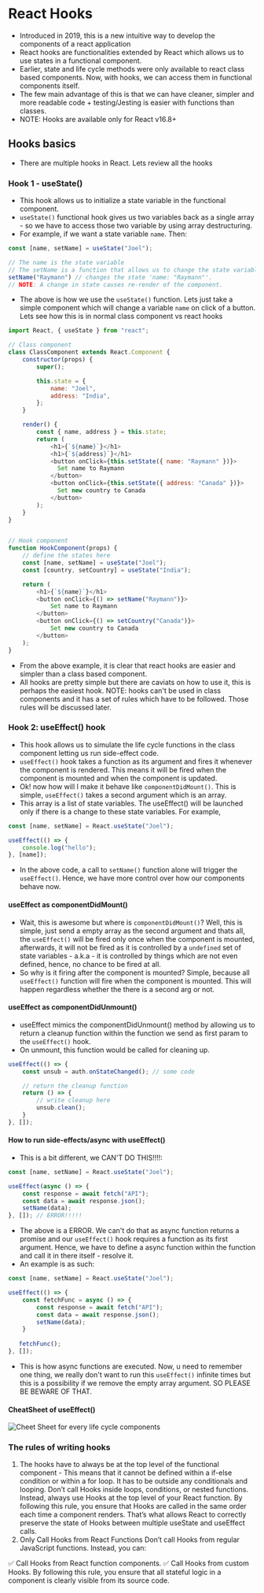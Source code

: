 # React Hooks
- Introduced in 2019, this is a new intuitive way to develop the components of a react application
- React hooks are functionalities extended by React which allows us to use states in a functional component.
- Earlier, state and life cycle methods were only available to react class based components. Now, with hooks, we can access them in functional components itself.
- The few main advantage of this is that we can have cleaner, simpler and more readable code + testing/Jesting is easier with functions than classes.
- NOTE: Hooks are available only for React v16.8+

## Hooks basics
- There are multiple hooks in React. Lets review all the hooks

### Hook 1 - useState()
- This hook allows us to initialize a state variable in the functional component.
- `useState()` functional hook gives us two variables back as a single array - so we have to access those two variable by using array destructuring.
- For example, if we want a state variable `name`. Then:
```js
const [name, setName] = useState("Joel");

// The name is the state variable
// The setName is a function that allows us to change the state variable.
setName("Raymann") // changes the state 'name: "Raymann"'.
// NOTE: A change in state causes re-render of the component.
```
- The above is how we use the `useState()` function. Lets just take a simple component which will change a variable `name` on click of a button. Lets see how this is in normal class component vs react hooks
```js
import React, { useState } from "react";

// Class component
class ClassComponent extends React.Component {
    constructor(props) {
        super();

        this.state = {
            name: "Joel",
            address: "India",
        };
    }

    render() {
        const { name, address } = this.state;
        return (
            <h1>{`${name}`}</h1>
            <h1>{`${address}`}</h1>
            <button onClick={this.setState({ name: "Raymann" })}>
              Set name to Raymann
            </button>
            <button onClick={this.setState({ address: "Canada" })}>
              Set new country to Canada 
            </button>
        );
    }
}


// Hook component
function HookComponent(props) {
    // define the states here
    const [name, setName] = useState("Joel");
    const [country, setCountry] = useState("India");

    return (
        <h1>{`${name}`}</h1>
        <button onClick={() => setName("Raymann")}>
            Set name to Raymann
        </button>
        <button onClick={() => setCountry("Canada")}>
            Set new country to Canada 
        </button>
    );
}
```
- From the above example, it is clear that react hooks are easier and simpler than a class based component.
- All hooks are pretty simple but there are caviats on how to use it, this is perhaps the easiest hook. NOTE: hooks can't be used in class components and it has a set of rules which have to be followed. Those rules will be discussed later.

### Hook 2: useEffect() hook
- This hook allows us to simulate the life cycle functions in the class component letting us run side-effect code.
- `useEffect()` hook takes a function as its argument and fires it whenever the component is rendered. This means it will be fired when the component is mounted and when the component is updated.
- Ok! now how will I make it behave like `componentDidMount()`. This is simple, `useEffect()` takes a second argument which is an array.
- This array is a list of state variables. The useEffect() will be launched only if there is a change to these state variables. For example,

```js
const [name, setName] = React.useState("Joel");

useEffect(() => {
    console.log("hello");
}, [name]);
```
- In the above code, a call to `setName()` function alone will trigger the `useEffect()`. Hence, we have more control over how our components behave now.

#### useEffect as componentDidMount()
- Wait, this is awesome but where is `componentDidMount()`? Well, this is simple, just send a empty array as the second argument and thats all, the `useEffect()` will be fired only once when the component is mounted, afterwards, it will not be fired as it is controlled by a `undefined` set of state variables - a.k.a - it is controlled by things which are not even defined, hence, no chance to be fired at all.
- So why is it firing after the component is mounted? Simple, because all `useEffect()` function will fire when the component is mounted. This will happen regardless whether the there is a second arg or not.

#### useEffect as componentDidUnmount()
- useEffect mimics the componentDidUnmount() method by allowing us to return a cleanup function within the function we send as first param to the `useEffect()` hook.
- On unmount, this function would be called for cleaning up.

```js
useEffect(() => {
    const unsub = auth.onStateChanged(); // some code

    // return the cleanup function
    return () => {
        // write cleanup here
        unsub.clean();
    }
}, []); 
```

#### How to run side-effects/async with useEffect()
- This is a bit different, we CAN'T DO THIS!!!!:
```js
const [name, setName] = React.useState("Joel");

useEffect(async () => {
    const response = await fetch("API");
    const data = await response.json();
    setName(data);
}, []); // ERROR!!!!!
```
- The above is a ERROR. We can't do that as async function returns a promise and our `useEffect()` hook requires a function as its first argument. Hence, we have to define a async function within the function and call it in there itself - resolve it. 
- An example is as such:

```js
const [name, setName] = React.useState("Joel");

useEffect(() => {
    const fetchFunc = async () => {
        const response = await fetch("API");
        const data = await response.json();
        setName(data);
    }
   
   fetchFunc();
}, []);
```
- This is how async functions are executed. Now, u need to remember one thing, we really don't want to run this `useEffect()` infinite times but this is a possibility if we remove the empty array argument. SO PLEASE BE BEWARE OF THAT.

#### CheatSheet of useEffect()
![Cheet Sheet for every life cycle components](./images/react_hooks_1.png)

### The rules of writing hooks
1. The hooks have to always be at the top level of the functional component - This means that it cannot be defined within a if-else condition or within a for loop. It has to be outside any conditionals and looping. Don’t call Hooks inside loops, conditions, or nested functions. Instead, always use Hooks at the top level of your React function. By following this rule, you ensure that Hooks are called in the same order each time a component renders. That’s what allows React to correctly preserve the state of Hooks between multiple useState and useEffect calls.
2. Only Call Hooks from React Functions
Don’t call Hooks from regular JavaScript functions. Instead, you can:

✅ Call Hooks from React function components.
✅ Call Hooks from custom Hooks.
By following this rule, you ensure that all stateful logic in a component is clearly visible from its source code.

